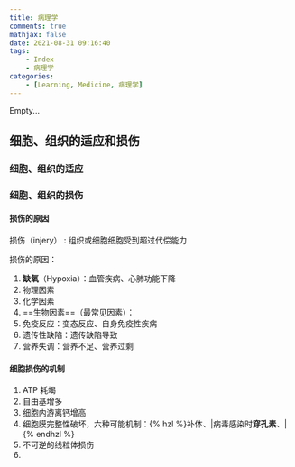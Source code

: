 ```yaml
---
title: 病理学
comments: true
mathjax: false
date: 2021-08-31 09:16:40
tags:
    - Index
    - 病理学
categories:
    - [Learning, Medicine, 病理学]
---
```


Empty...

<!-- more -->

## 细胞、组织的适应和损伤

### 细胞、组织的适应

### 细胞、组织的损伤

#### 损伤的原因

损伤（injery）
: 组织或细胞细胞受到超过代偿能力

<!-- 病因学 -->

损伤的原因：
1. **缺氧**（Hypoxia）：血管疾病、心肺功能下降
2. 物理因素
3. 化学因素
4. ==生物因素==（最常见因素）：
5. 免疫反应：变态反应、自身免疫性疾病
6. 遗传性缺陷：遗传缺陷导致
7. 营养失调：营养不足、营养过剩

#### 细胞损伤的机制

1. ATP 耗竭
2. 自由基增多
3. 细胞内游离钙增高
4. 细胞膜完整性破坏，六种可能机制：{% hzl %}补体、|病毒感染时**穿孔素**、|{% endhzl %}
5. 不可逆的线粒体损伤
6. 
